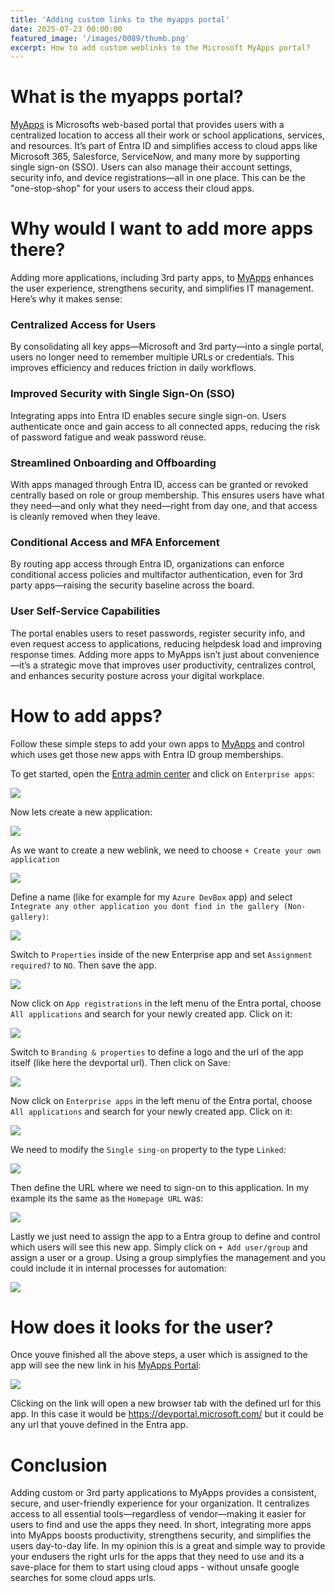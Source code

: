 ```yaml
---
title: 'Adding custom links to the myapps portal'
date: 2025-07-23 00:00:00
featured_image: '/images/0089/thumb.png'
excerpt: How to add custom weblinks to the Microsoft MyApps portal?
---
```


# What is the myapps portal?
[MyApps](https://myapps.microsoft.com) is Microsofts web-based portal that provides users with a centralized location to access all their work or school applications, services, and resources. It’s part of Entra ID and simplifies access to cloud apps like Microsoft 365, Salesforce, ServiceNow, and many more by supporting single sign-on (SSO). Users can also manage their account settings, security info, and device registrations—all in one place. This can be the "one-stop-shop" for your users to access their cloud apps.

# Why would I want to add more apps there?
Adding more applications, including 3rd party apps, to [MyApps](https://myapps.microsoft.com) enhances the user experience, strengthens security, and simplifies IT management. Here’s why it makes sense:

### Centralized Access for Users
By consolidating all key apps—Microsoft and 3rd party—into a single portal, users no longer need to remember multiple URLs or credentials. This improves efficiency and reduces friction in daily workflows.

### Improved Security with Single Sign-On (SSO)
Integrating apps into Entra ID enables secure single sign-on. Users authenticate once and gain access to all connected apps, reducing the risk of password fatigue and weak password reuse.

### Streamlined Onboarding and Offboarding
With apps managed through Entra ID, access can be granted or revoked centrally based on role or group membership. This ensures users have what they need—and only what they need—right from day one, and that access is cleanly removed when they leave.

### Conditional Access and MFA Enforcement
By routing app access through Entra ID, organizations can enforce conditional access policies and multifactor authentication, even for 3rd party apps—raising the security baseline across the board.

### User Self-Service Capabilities
The portal enables users to reset passwords, register security info, and even request access to applications, reducing helpdesk load and improving response times. Adding more apps to MyApps isn’t just about convenience—it’s a strategic move that improves user productivity, centralizes control, and enhances security posture across your digital workplace.

# How to add apps?

Follow these simple steps to add your own apps to [MyApps](https://myapps.microsoft.com) and control which uses get those new apps with Entra ID group memberships.

To get started, open the [Entra admin center]() and click on `Enterprise apps`: <br>

![](/images/0089/01.png)

Now lets create a new application: <br>

![](/images/0089/02.png)

As we want to create a new weblink, we need to choose `+ Create your own application` <br>

![](/images/0089/03.png)

Define a name (like for example for my `Azure DevBox` app) and select `Integrate any other application you dont find in the gallery (Non-gallery)`: <br>

![](/images/0089/04.png)

Switch to `Properties` inside of the new Enterprise app and set `Assignment required?` to `NO`. Then save the app. <br>

![](/images/0089/05.png)

Now click on `App registrations` in the left menu of the Entra portal, choose `All applications` and search for your newly created app. Click on it: <br>

![](/images/0089/06.png)

Switch to `Branding & properties` to define a logo and the url of the app itself (like here the devportal url). Then click on Save: <br>

![](/images/0089/07.png)

Now click on `Enterprise apps` in the left menu of the Entra portal, choose `All applications` and search for your newly created app. Click on it: <br>


![](/images/0089/08.png)

We need to modify the `Single sing-on` property to the type `Linked`: <br>

![](/images/0089/09.png)

Then define the URL where we need to sign-on to this application. In my example its the same as the `Homepage URL` was: <br>

![](/images/0089/09a.png)

Lastly we just need to assign the app to a Entra group to define and control which users will see this new app. Simply click on `+ Add user/group` and assign a user or a group. Using a group simplyfies the management and you could include it in internal processes for automation: <br>

![](/images/0089/10.png)

# How does it looks for the user?

Once youve finished all the above steps, a user which is assigned to the app will see the new link in his [MyApps Portal](https://myapps.microsoft.com): <br>

![](/images/0089/11.png)

Clicking on the link will open a new browser tab with the defined url for this app. In this case it would be https://devportal.microsoft.com/ but it could be any url that youve defined in the Entra app. <br>

# Conclusion

Adding custom or 3rd party applications to MyApps provides a consistent, secure, and user-friendly experience for your organization. It centralizes access to all essential tools—regardless of vendor—making it easier for users to find and use the apps they need. In short, integrating more apps into MyApps boosts productivity, strengthens security, and simplifies the users day-to-day life. In my opinion this is a great and simple way to provide your endusers the right urls for the apps that they need to use and its a save-place for them to start using cloud apps -  without unsafe google searches for some cloud apps urls.